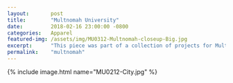 ```yaml
---
layout:       post
title:        "Multnomah University"
date:         2018-02-16 23:00:00 -0800
categories:   Apparel
featured-img: /assets/img/MU0312-Multnomah-closeup-Big.jpg
excerpt:      "This piece was part of a collection of projects for Multnomah University. They wanted a retail program, geared toward students, to market on campus and in their online store. The school wanted a piece that reflected Portland, appealed to the college student demographic, and incorporated a vintage, collegiate-looking crest. My solution was a hand-illustrated line drawing of a prominent building on campus with the Portland cityscape and mountains in the background."
permalink:    "multnomah"
---
```


{% include image.html
	name="MU0212-City.jpg"
%}
